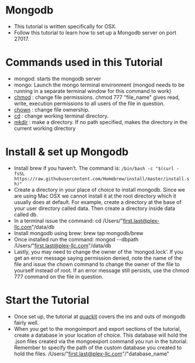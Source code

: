 # Mongodb
* This tutorial is written specifically for OSX.
* Follow this tutorial to learn how to set up a Mongodb server on port 27017.

# Commands used in this Tutorial
* mongod: starts the mongodb server
* mongo: Launch the mongo terminal environment (mongod needs to be running in a separate terminal window for this command to work)
* [chmod](https://linux.die.net/man/1/chmod) : change file permissions. chmod 777 "file_name" gives read, write, execution permissions to all users of the file in question.
* [chown](https://linux.die.net/man/1/chown) : change file ownership.
* [cd](http://linuxcommand.org/lc3_man_pages/cdh.html) : change working terminal directory.
* [mkdir](https://linux.die.net/man/1/mkdir) : make a directory. If no path specified, makes the directory in the current working directory

# Install & set up Mongodb
* Install brew if you haven’t. The command is:  ``` /bin/bash -c "$(curl -fsSL https://raw.githubusercontent.com/Homebrew/install/master/install.sh)" ```
* Create a directory in your place of choice to install mongodb. Since we are using Mac OSX we cannot install it at the root directory which it usually does at default. For example, create a directory at the base of your user directory called data. Then create a directory inside data called db.
* In a terminal issue the command: cd /Users/"first.last@plex-llc.com"/data/db
* Install mongodb using brew: brew tap mongodb/brew
* Once installed run the command: mongod --dbpath /Users/"first.last@plex-llc.com"/data/db
* Lastly, you may need to change the owner of the ‘mongod.lock’. If you get an error message saying permission denied, note the name of the file and issue the chown command to change the owner of the file to yourself instead of root. If an error message still persists, use the chmod 777 command on the file in question.

# Start the Tutorial
* Once set up, the tutorial at [quackit](https://www.quackit.com/mongodb/tutorial/mongodb_installation.cfm) covers the ins and outs of mongodb fairly well. 
* When you get to the mongoimport and export sections of the tutorial, create a database in your location of choice. This database will hold the .json files created via the mongoexport command you run in the tutorial. Remember to specify the path of the custom database you created to hold the files. /Users/"first.last@plex-llc.com"/"database_name"
